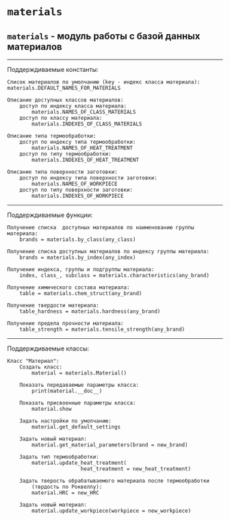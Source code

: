 # `materials`

`materials` - модуль работы с базой данных материалов
---
---
Поддерждиваемые константы:

    Список материалов по умолчанию (key - индекс класса материала):
    materials.DEFAULT_NAMES_FOR_MATERIALS

    Описание доступных классов материалов:
        доступ по индексу класса материала:
            materials.NAMES_OF_CLASS_MATERIALS
        доступ по классу материала:
            materials.INDEXES_OF_CLASS_MATERIALS

    Описание типа термообработки:
        доступ по индексу типа термообработки:
            materials.NAMES_OF_HEAT_TREATMENT
        доступ по типу термообработки:
            materials.INDEXES_OF_HEAT_TREATMENT

    Описание типа поверхности заготовки:
        доступ по индексу типа поверхности заготовки:
            materials.NAMES_OF_WORKPIECE
        доступ по типу поверхности заготовки:
            materials.INDEXES_OF_WORKPIECE
---
Поддерждиваемые функции:
	
	Получение списка  доступных материалов по наименованию группы материала:
		brands = materials.by_class(any_class)
	
	Получение списка доступных материалов по индексу группы материала:
		brands = materials.by_index(any_index)

	Получение индекса, группы и подгруппы материала:
		index, class_, subclass = materials.characteristics(any_brand)

	Получение химического состава материала:
		table = materials.chem_struct(any_brand)

	Получение твердости материала:
		table_hardness = materials.hardness(any_brand)

	Получение предела прочности материала:
		table_strength = materials.tensile_strength(any_brand)
---
Поддерждиваемые классы:	

    Класс "Материал":
        Создать класс:
            material = materials.Material()

        Показать передаваемые параметры класса:
            print(material.__doc__)

        Показать присвоенные параметры класса:
            material.show
        
        Задать настройки по умолчанию:
            material.get_default_settings

        Задать новый материал:
            material.get_material_parameters(brand = new_brand)

        Задать тип термообработки:
            material.update_heat_treatment(
                            heat_treatment = new_heat_treatment)

        Задать тверость обрабатываемого материала после термообработки
            (тврдость по Роквеллу):
            material.HRC = new_HRC

        Задать новый материал:
            material.update_workpiece(workpiece = new_workpiece)

